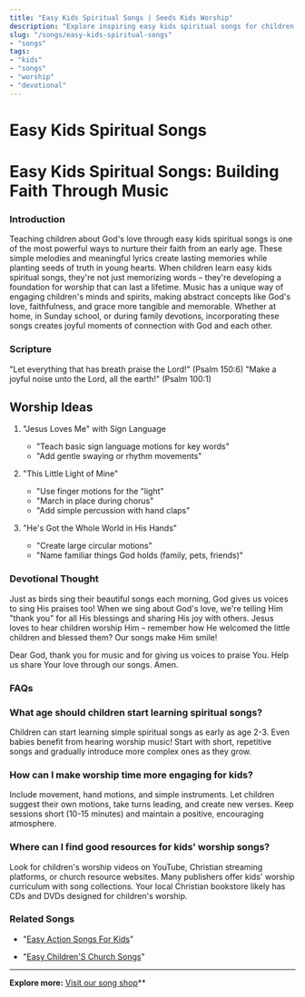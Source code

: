```yaml
---
title: "Easy Kids Spiritual Songs | Seeds Kids Worship"
description: "Explore inspiring easy kids spiritual songs for children's worship and faith development. Biblical music resources for families and ministry."
slug: "/songs/easy-kids-spiritual-songs"
- "songs"
tags:
- "kids"
- "songs"
- "worship"
- "devotional"
---
```


# Easy Kids Spiritual Songs

# Easy Kids Spiritual Songs: Building Faith Through Music

### Introduction
Teaching children about God's love through easy kids spiritual songs is one of the most powerful ways to nurture their faith from an early age. These simple melodies and meaningful lyrics create lasting memories while planting seeds of truth in young hearts. When children learn easy kids spiritual songs, they're not just memorizing words – they're developing a foundation for worship that can last a lifetime. Music has a unique way of engaging children's minds and spirits, making abstract concepts like God's love, faithfulness, and grace more tangible and memorable. Whether at home, in Sunday school, or during family devotions, incorporating these songs creates joyful moments of connection with God and each other.

### Scripture
"Let everything that has breath praise the Lord!" (Psalm 150:6)
"Make a joyful noise unto the Lord, all the earth!" (Psalm 100:1)

## Worship Ideas
1. "Jesus Loves Me" with Sign Language
   - "Teach basic sign language motions for key words"
   - "Add gentle swaying or rhythm movements"

2. "This Little Light of Mine"
   - "Use finger motions for the "light"
   - "March in place during chorus"
   - "Add simple percussion with hand claps"

3. "He's Got the Whole World in His Hands"
   - "Create large circular motions"
   - "Name familiar things God holds (family, pets, friends)"

### Devotional Thought
Just as birds sing their beautiful songs each morning, God gives us voices to sing His praises too! When we sing about God's love, we're telling Him "thank you" for all His blessings and sharing His joy with others. Jesus loves to hear children worship Him – remember how He welcomed the little children and blessed them? Our songs make Him smile!

Dear God, thank you for music and for giving us voices to praise You. Help us share Your love through our songs. Amen.

### FAQs

### What age should children start learning spiritual songs?
Children can start learning simple spiritual songs as early as age 2-3. Even babies benefit from hearing worship music! Start with short, repetitive songs and gradually introduce more complex ones as they grow.

### How can I make worship time more engaging for kids?
Include movement, hand motions, and simple instruments. Let children suggest their own motions, take turns leading, and create new verses. Keep sessions short (10-15 minutes) and maintain a positive, encouraging atmosphere.

### Where can I find good resources for kids' worship songs?
Look for children's worship videos on YouTube, Christian streaming platforms, or church resource websites. Many publishers offer kids' worship curriculum with song collections. Your local Christian bookstore likely has CDs and DVDs designed for children's worship.

### Related Songs

- "[Easy Action Songs For Kids](/songs/easy-action-songs-for-kids/)"

- "[Easy Children'S Church Songs](/songs/easy-children-s-church-songs/)"

---

**Explore more:** [Visit our song shop](https://seedskidsworship.com/shop)**

<!-- Schema Markup -->
<script type="application/ld+json">
{
  "@context": "https://schema.org",
  "@type": "MusicRecording",
  "name": "Easy Kids Spiritual Songs",
  "byArtist": {
    "@type": "MusicGroup",
    "name": "Seeds Kids Worship"
  },
  "isFamilyFriendly": true,
  "url": "https://seedskidsworship.com/songs/easy-kids-spiritual-songs/"
}
</script>